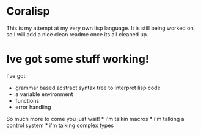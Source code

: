 # Coralisp
This is my attempt at my very own lisp language. It is still being worked on, so I will add a nice clean readme once its all cleaned up. 
# Ive got some stuff working! 
I've got:
- grammar based acstract syntax tree to interpret lisp code
- a variable environment
- functions
- error handling

So much more to come you just wait! 
\* i'm talkin macros * i'm talking a control system * i'm talking complex types 
